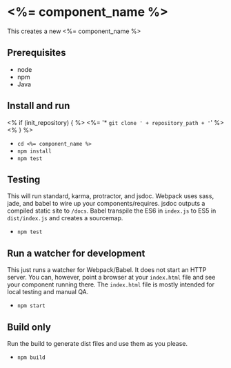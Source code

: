 # <%= component_name %>

This creates a new <%= component_name %>

## Prerequisites

* node
* npm
* Java

## Install and run
<% if (init_repository) { %>
<%= '* `git clone ' + repository_path + '`' %>
<% } %>
* `cd <%= component_name %>`
* `npm install`
* `npm test`

## Testing

This will run standard, karma, protractor, and jsdoc. Webpack uses sass, jade, and babel to wire up your components/requires. jsdoc outputs a compiled static site to `/docs`. Babel transpile the ES6 in `index.js` to ES5 in `dist/index.js` and creates a sourcemap.

* `npm test`

## Run a watcher for development

This just runs a watcher for Webpack/Babel. It does not start an HTTP server. You can, however, point a browser at your `index.html` file and see your component running there. The `index.html` file is mostly intended for local testing and manual QA.

* `npm start`

## Build only

Run the build to generate dist files and use them as you please.

* `npm build`
